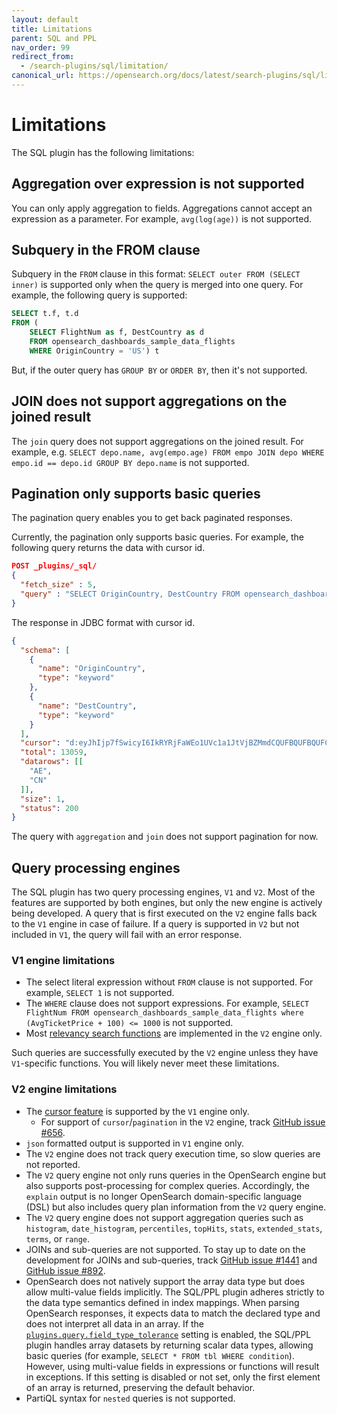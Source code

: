 ```yaml
---
layout: default
title: Limitations
parent: SQL and PPL
nav_order: 99
redirect_from:
  - /search-plugins/sql/limitation/
canonical_url: https://opensearch.org/docs/latest/search-plugins/sql/limitation/
---
```


# Limitations

The SQL plugin has the following limitations:

## Aggregation over expression is not supported

You can only apply aggregation to fields. Aggregations cannot accept an expression as a parameter. For example, `avg(log(age))` is not supported.

## Subquery in the FROM clause

Subquery in the `FROM` clause in this format: `SELECT outer FROM (SELECT inner)` is supported only when the query is merged into one query. For example, the following query is supported:

```sql
SELECT t.f, t.d
FROM (
    SELECT FlightNum as f, DestCountry as d
    FROM opensearch_dashboards_sample_data_flights
    WHERE OriginCountry = 'US') t
```

But, if the outer query has `GROUP BY` or `ORDER BY`, then it's not supported.

## JOIN does not support aggregations on the joined result

The `join` query does not support aggregations on the joined result.
For example, e.g. `SELECT depo.name, avg(empo.age) FROM empo JOIN depo WHERE empo.id == depo.id GROUP BY depo.name` is not supported.

## Pagination only supports basic queries

The pagination query enables you to get back paginated responses.

Currently, the pagination only supports basic queries. For example, the following query returns the data with cursor id.

```json
POST _plugins/_sql/
{
  "fetch_size" : 5,
  "query" : "SELECT OriginCountry, DestCountry FROM opensearch_dashboards_sample_data_flights ORDER BY OriginCountry ASC"
}
```

The response in JDBC format with cursor id.

```json
{
  "schema": [
    {
      "name": "OriginCountry",
      "type": "keyword"
    },
    {
      "name": "DestCountry",
      "type": "keyword"
    }
  ],
  "cursor": "d:eyJhIjp7fSwicyI6IkRYRjFaWEo1UVc1a1JtVjBZMmdCQUFBQUFBQUFCSllXVTJKVU4yeExiWEJSUkhsNFVrdDVXVEZSYkVKSmR3PT0iLCJjIjpbeyJuYW1lIjoiT3JpZ2luQ291bnRyeSIsInR5cGUiOiJrZXl3b3JkIn0seyJuYW1lIjoiRGVzdENvdW50cnkiLCJ0eXBlIjoia2V5d29yZCJ9XSwiZiI6MSwiaSI6ImtpYmFuYV9zYW1wbGVfZGF0YV9mbGlnaHRzIiwibCI6MTMwNTh9",
  "total": 13059,
  "datarows": [[
    "AE",
    "CN"
  ]],
  "size": 1,
  "status": 200
}
```

The query with `aggregation` and `join` does not support pagination for now.

## Query processing engines

The SQL plugin has two query processing engines, `V1` and `V2`. Most of the features are supported by both engines, but only the new engine is actively being developed. A query that is first executed on the `V2` engine falls back to the `V1` engine in case of failure. If a query is supported in `V2` but not included in `V1`, the query will fail with an error response.

### V1 engine limitations

* The select literal expression without `FROM` clause is not supported. For example, `SELECT 1` is not supported.
* The `WHERE` clause does not support expressions. For example, `SELECT FlightNum FROM opensearch_dashboards_sample_data_flights where (AvgTicketPrice + 100) <= 1000` is not supported.
* Most [relevancy search functions]({{site.url}}{{site.baseurl}}/search-plugins/sql/full-text/) are implemented in the `V2` engine only.

Such queries are successfully executed by the `V2` engine unless they have `V1`-specific functions. You will likely never meet these limitations.

### V2 engine limitations

* The [cursor feature](#pagination-only-supports-basic-queries) is supported by the `V1` engine only.
  * For support of `cursor`/`pagination` in the `V2` engine, track [GitHub issue #656](https://github.com/opensearch-project/sql/issues/656).
* `json` formatted output is supported in `V1` engine only. 
* The `V2` engine does not track query execution time, so slow queries are not reported.
* The `V2` query engine not only runs queries in the OpenSearch engine but also supports post-processing for complex queries. Accordingly, the `explain` output is no longer OpenSearch domain-specific language (DSL) but also includes query plan information from the `V2` query engine.
* The `V2` query engine does not support aggregation queries such as `histogram`, `date_histogram`, `percentiles`, `topHits`, `stats`, `extended_stats`, `terms`, or `range`.
* JOINs and sub-queries are not supported. To stay up to date on the development for JOINs and sub-queries, track [GitHub issue #1441](https://github.com/opensearch-project/sql/issues/1441) and [GitHub issue #892](https://github.com/opensearch-project/sql/issues/892).
* OpenSearch does not natively support the array data type but does allow multi-value fields implicitly. The SQL/PPL plugin adheres strictly to the data type semantics defined in index mappings. When parsing OpenSearch responses, it expects data to match the declared type and does not interpret all data in an array. If the [`plugins.query.field_type_tolerance`](https://github.com/opensearch-project/sql/blob/main/docs/user/admin/settings.rst#plugins-query-field-type-tolerance) setting is enabled, the SQL/PPL plugin handles array datasets by returning scalar data types, allowing basic queries (for example, `SELECT * FROM tbl WHERE condition`). However, using multi-value fields in expressions or functions will result in exceptions. If this setting is disabled or not set, only the first element of an array is returned, preserving the default behavior.
* PartiQL syntax for `nested` queries is not supported.
